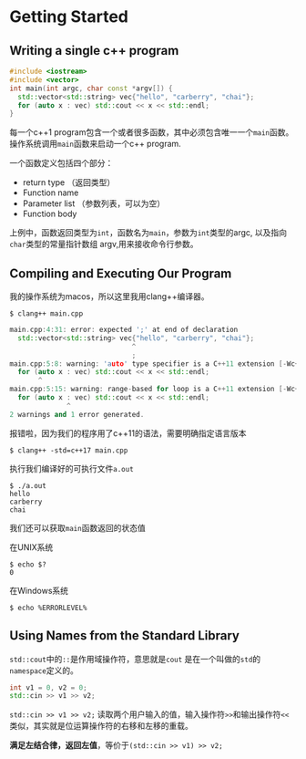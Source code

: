 # Getting Started

## Writing a single c++ program

```c++
#include <iostream>
#include <vector>
int main(int argc, char const *argv[]) {
  std::vector<std::string> vec{"hello", "carberry", "chai"};
  for (auto x : vec) std::cout << x << std::endl;
}
```

每一个c++1 program包含一个或者很多函数，其中必须包含唯一一个`main`函数。操作系统调用`main`函数来启动一个c++ program.

一个函数定义包括四个部分：

- return type （返回类型）
- Function name 
- Parameter list （参数列表，可以为空）
- Function body

上例中，函数返回类型为`int`，函数名为`main`，参数为`int`类型的argc, 以及指向`char`类型的常量指针数组 argv,用来接收命令行参数。

## Compiling and Executing Our Program

我的操作系统为macos，所以这里我用clang++编译器。

```shell
$ clang++ main.cpp
```

```c++
main.cpp:4:31: error: expected ';' at end of declaration
  std::vector<std::string> vec{"hello", "carberry", "chai"};
                              ^
                              ;
main.cpp:5:8: warning: 'auto' type specifier is a C++11 extension [-Wc++11-extensions]
  for (auto x : vec) std::cout << x << std::endl;
       ^
main.cpp:5:15: warning: range-based for loop is a C++11 extension [-Wc++11-extensions]
  for (auto x : vec) std::cout << x << std::endl;
              ^
2 warnings and 1 error generated.
```

报错啦，因为我们的程序用了c++11的语法，需要明确指定语言版本

```shell
$ clang++ -std=c++17 main.cpp
```

执行我们编译好的可执行文件`a.out`

```shell
$ ./a.out
hello
carberry
chai
```

我们还可以获取`main`函数返回的状态值

在UNIX系统

```shell
$ echo $?
0
```

在Windows系统

```shell
$ echo %ERRORLEVEL%
```

## Using Names from the Standard Library

`std::cout`中的`::`是作用域操作符，意思就是`cout` 是在一个叫做的`std`的`namespace`定义的。

```c++
int v1 = 0, v2 = 0;
std::cin >> v1 >> v2;
```

`std::cin >> v1 >> v2;` 读取两个用户输入的值，输入操作符`>>`和输出操作符`<<`类似，其实就是位运算操作符的右移和左移的重载。

**满足左结合律，返回左值**，等价于`(std::cin >> v1) >> v2;`


